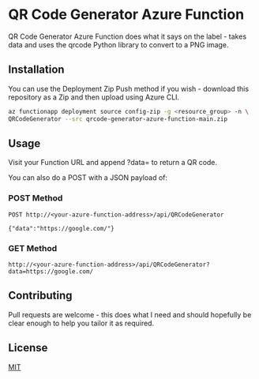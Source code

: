 # QR Code Generator Azure Function

QR Code Generator Azure Function does what it says on the label - takes data and uses the qrcode Python library to convert to a PNG image.

## Installation

You can use the Deployment Zip Push method if you wish - download this repository as a Zip and then upload using Azure CLI.

```bash
az functionapp deployment source config-zip -g <resource_group> -n \
QRCodeGenerator --src qrcode-generator-azure-function-main.zip
```

## Usage

Visit your Function URL and append ?data= to return a QR code.

You can also do a POST with a JSON payload of:
### POST Method
``POST http://<your-azure-function-address>/api/QRCodeGenerator``

``
{"data":"https://google.com/"}
``
### GET Method
```
http://<your-azure-function-address>/api/QRCodeGenerator?data=https://google.com/
```

## Contributing
Pull requests are welcome - this does what I need and should hopefully be clear enough to help you tailor it as required.

## License
[MIT](https://choosealicense.com/licenses/mit/)
